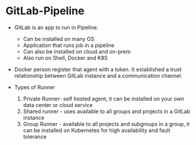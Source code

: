 # GitLab-Pipeline

- GitLab is an app to run in Pipeline.
	- Can be installed on many OS
	- Application that runs job in a pipeline
	- Can also be installed on cloud and on-prem
	- Also run on Shell, Docker and K8S

- Docker person register that agent with a token. It established a trust relationship between GitLab instance and a communication channel.

- Types of Runner
	1. Private Runner- self hosted agent, it can be installed on your own data center or cloud service
	2. Shared runner - uses available to all groups and projects in a GitLab instance
	3. Group Runner -  available to all projects and subgroups in a group, it can be installed on Kubernetes for high availability and fault tolerance



